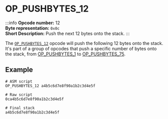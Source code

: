 # OP_PUSHBYTES_12
:::info
**Opcode number:** 12  
**Byte representation:** `0x0c`  
**Short Description:** Push the next 12 bytes onto the stack. 
:::

The [`OP_PUSHBYTES_12`](./OP_PUSHBYTES_12.md) opcode will push the following 12 bytes onto the stack. It's part of a group of opcodes that push a specific number of bytes onto the stack, from [OP_PUSHBYTES_1](./OP_PUSHBYTES_1.md) to [OP_PUSHBYTES_75](./OP_PUSHBYTES_75.md).

## Example
```shell
# ASM script
OP_PUSHBYTES_12 a4b5c6d7e8f90a1b2c3d4e5f

# Raw script
0ca4b5c6d7e8f90a1b2c3d4e5f

# Final stack
a4b5c6d7e8f90a1b2c3d4e5f
```
